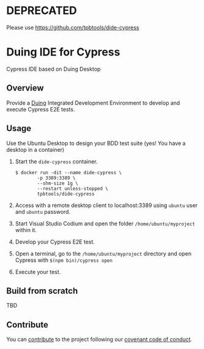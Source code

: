 # DEPRECATED

Please use https://github.com/tpbtools/dide-cypress

# Duing IDE for Cypress

Cypress IDE based on Duing Desktop

## Overview

Provide a [Duing](https://github.com/kairops/docker-ubuntu-xrdp-mate-custom/tree/master/duing) Integrated Development Environment to develop and execute Cypress E2E tests.

## Usage

Use the Ubuntu Desktop to design your BDD test suite (yes! You have a desktop in a container)

1. Start the `dide-cypress` container.

    ```console
    $ docker run -dit --name dide-cypress \
            -p 3389:3389 \
            --shm-size 1g \
            --restart unless-stopped \
            tpbtools/dide-cypress
    ```

2. Access with a remote desktop client to localhost:3389 using `ubuntu` user and `ubuntu` password.

3. Start Visual Studio Codium and open the folder `/home/ubuntu/myproject` within it.

4. Develop your Cypress E2E test.

5. Open a terminal, go to the `/home/ubuntu/myproject` directory and open Cypress with `$(npm bin)/cypress open`

6. Execute your test.

## Build from scratch

TBD

## Contribute

You can [contribute](CONTRIBUTING.md) to the project following our [covenant code of conduct](CODE_OF_CONDUCT.md).
